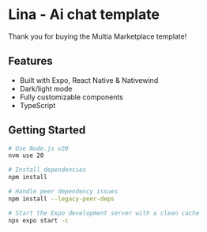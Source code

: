 # Lina - Ai chat template

Thank you for buying the Multia Marketplace template!

## Features

- Built with Expo, React Native & Nativewind
- Dark/light mode
- Fully customizable components
- TypeScript 

## Getting Started

```bash
# Use Node.js v20
nvm use 20

# Install dependencies
npm install

# Handle peer dependency issues
npm install --legacy-peer-deps

# Start the Expo development server with a clean cache
npx expo start -c
```

